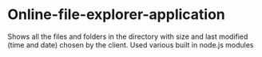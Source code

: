 # Online-file-explorer-application
Shows all the files and folders in the directory with size and last modified (time and date) chosen by the client.
Used various built in node.js modules
